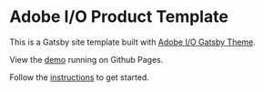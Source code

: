 # Adobe I/O Product Template

This is a Gatsby site template built with [Adobe I/O Gatsby Theme](https://github.com/adobe/gatsby-theme-aio).

View the [demo](https://adobedocs.github.io/dev-site-product-template/) running on Github Pages.  

Follow the [instructions](https://github.com/adobe/gatsby-theme-aio#getting-started) to get started.